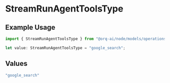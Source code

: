 # StreamRunAgentToolsType

## Example Usage

```typescript
import { StreamRunAgentToolsType } from "@orq-ai/node/models/operations";

let value: StreamRunAgentToolsType = "google_search";
```

## Values

```typescript
"google_search"
```